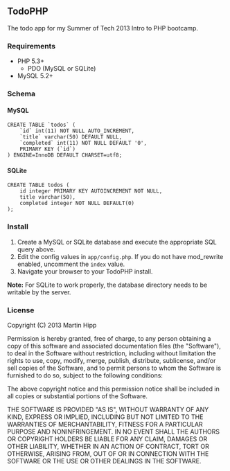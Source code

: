 ## TodoPHP

The todo app for my Summer of Tech 2013 Intro to PHP bootcamp.

### Requirements

* PHP 5.3+
	* PDO (MySQL or SQLite)
* MySQL 5.2+

### Schema

#### MySQL

```mysql
CREATE TABLE `todos` (
	`id` int(11) NOT NULL AUTO_INCREMENT,
	`title` varchar(50) DEFAULT NULL,
	`completed` int(11) NOT NULL DEFAULT '0',
	PRIMARY KEY (`id`)
) ENGINE=InnoDB DEFAULT CHARSET=utf8;
```

#### SQLite
```sqlite
CREATE TABLE todos (
	id integer PRIMARY KEY AUTOINCREMENT NOT NULL,
	title varchar(50),
	completed integer NOT NULL DEFAULT(0)
);
```

### Install

1. Create a MySQL or SQLite database and execute the appropriate SQL query above.
2. Edit the config values in `app/config.php`. If you do not have mod_rewrite enabled, uncomment the `index` value.
3. Navigate your browser to your TodoPHP install.

**Note:** For SQLite to work properly, the database directory needs to be writable by the server.

### License
Copyright (C) 2013 Martin Hipp

Permission is hereby granted, free of charge, to any person obtaining a copy of this software and associated documentation files (the "Software"), to deal in the Software without restriction, including without limitation the rights to use, copy, modify, merge, publish, distribute, sublicense, and/or sell copies of the Software, and to permit persons to whom the Software is furnished to do so, subject to the following conditions:

The above copyright notice and this permission notice shall be included in all copies or substantial portions of the Software.

THE SOFTWARE IS PROVIDED "AS IS", WITHOUT WARRANTY OF ANY KIND, EXPRESS OR IMPLIED, INCLUDING BUT NOT LIMITED TO THE WARRANTIES OF MERCHANTABILITY, FITNESS FOR A PARTICULAR PURPOSE AND NONINFRINGEMENT. IN NO EVENT SHALL THE AUTHORS OR COPYRIGHT HOLDERS BE LIABLE FOR ANY CLAIM, DAMAGES OR OTHER LIABILITY, WHETHER IN AN ACTION OF CONTRACT, TORT OR OTHERWISE, ARISING FROM, OUT OF OR IN CONNECTION WITH THE SOFTWARE OR THE USE OR OTHER DEALINGS IN THE SOFTWARE.
